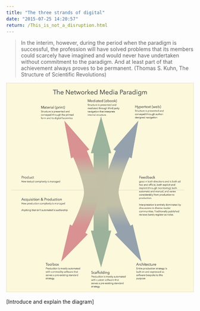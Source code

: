 ```yaml
---
title: "The three strands of digital"
date: "2015-07-25 14:20:57"
return: /This_is_not_a_disruption.html
---
```


> In the interim, however, during the period when the paradigm is
> successful, the profession will have solved problems that its members
> could scarcely have imagined and would never have undertaken without
> commitment to the paradigm. And at least part of that achievement
> always proves to be permanent. (Thomas S. Kuhn, The Structure of
> Scientific Revolutions)

<a href="../images/networkedmedia.jpg"><img src="../images/networkedmedia.jpg" alt="A diagram of the digital process"></a>

\[Introduce and explain the diagram\]
